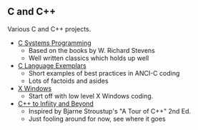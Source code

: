 ## C and C++
Various C and C++ projects.

* [C Systems Programming](SystemsProgramming/)
  - Based on the books by W. Richard Stevens
  - Well written classics which holds up well
* [C Language Exemplars](CExemplars/)
  - Short examples of best practices in ANCI-C coding
  - Lots of factoids and asides
* [X Windows](XWindows/)
  - Start off with low level X Windows coding.
* [C++ to Infiity and Beyond](C++InfinityAndBeyond/)
  - Inspired by Bjarne Stroustup's "A Tour of C++" 2nd Ed.
  - Just fooling around for now, see where it goes
